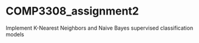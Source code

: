 # COMP3308_assignment2
Implement K-Nearest Neighbors and Naive Bayes supervised classification models
